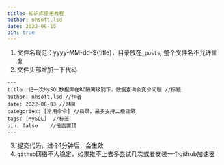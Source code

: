 ```yaml
---
title: 知识库使用教程
author: nhsoft.lsd
date: 2022-08-15
pin: true
---
```


1. 文件名规范：yyyy-MM-dd-${title}，目录放在`_posts`, 整个文件名不允许重复
2. 文件头部增加一下代码
```
---
title: 记一次MySQL数据库在RC隔离级别下，数据查询会变少问题 //标题
author: nhsoft.lsd //作者
date: 2022-08-03 //时间
categories: [常用命令] //目录，最多支持二级目录
tags: [MySQL]  //标签
pin: false    //是否置顶
---
```
3. 提交代码，过个1分钟后，会生效
4. `github`网络不大稳定，如果推不上去多尝试几次或者安装一个github加速器
